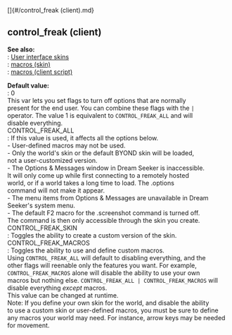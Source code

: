 []{#/control_freak (client).md}    
## control_freak (client)    
**See also:**    
:   [User interface skins](/%7Bskin%7D)    
:   [macros (skin)](/%7Bskin%7D/macros)    
:   [macros (client script)](/client/var/script/macro)    
<!-- -->    
**Default value:**    
:   0    
This var lets you set flags to turn off options that are normally    
present for the end user. You can combine these flags with the `|`    
operator. The value 1 is equivalent to `CONTROL_FREAK_ALL` and will    
disable everything.    
CONTROL_FREAK_ALL    
:   If this value is used, it affects all the options below.    
    -   User-defined macros may not be used.    
    -   Only the world\'s skin or the default BYOND skin will be loaded,    
        not a user-customized version.    
    -   The Options & Messages window in Dream Seeker is inaccessible.    
        It will only come up while first connecting to a remotely hosted    
        world, or if a world takes a long time to load. The .options    
        command will not make it appear.    
    -   The menu items from Options & Messages are unavailable in Dream    
        Seeker\'s system menu.    
    -   The default F2 macro for the .screenshot command is turned off.    
        The command is then only accessible through the skin you create.    
CONTROL_FREAK_SKIN    
:   Toggles the ability to create a custom version of the skin.    
CONTROL_FREAK_MACROS    
:   Toggles the ability to use and define custom macros.    
Using `CONTROL_FREAK_ALL` will default to disabling everything, and the    
other flags will reenable only the features you want. For example,    
`CONTROL_FREAK_MACROS` alone will disable the ability to use your own    
macros but nothing else. `CONTROL_FREAK_ALL | CONTROL_FREAK_MACROS` will    
disable everything *except* macros.    
This value can be changed at runtime.    
Note: If you define your own skin for the world, and disable the ability    
to use a custom skin or user-defined macros, you must be sure to define    
any macros your world may need. For instance, arrow keys may be needed    
for movement.  